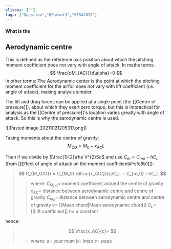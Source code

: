 ```yaml
---
aliases: [""]
tags: ["Question","QFormat3","SESA1015"]
---
```


#### What is the
## Aerodynamic centre
This is defined as the reference axis position about which the pitching moment coefficient does not  vary with angle of attack. In maths terms:
$$ \frac{dM_{AC}}{d\alpha}=0 $$
In other terms:
The Aerodynamic center is the point at which the pitching moment coefficient for the airfoil does not vary with lift coefficient (i.e. angle of attack), making analysis simpler.

The lift and drag forces can be applied at a single point (the [[Centre of pressure]]), about which they exert zero torque, but this is impractical for analysis as the [[Centre of pressure]]'s location varies greatly with angle of attack. So this is why the aerodynamic centre is used.

![[Pasted image 20211021205317.png]]

Taking moments about the centre of gravity:
$$ M_{CG} = M_0 + x_{AC}L $$

Then if we divide by $\frac{1}{2}\rho V^{2}Sc$ and use $C_m = C_{mo}-hC_L$ (from [[Effect of angle of attack on the moment coefficient#^cfc8b1]]):

> $$ C_{M_{CG}} = C_{M_0} \dfrac{x_{AC}}{c}C_L = C_{m_0} - hC_L $$ 
>> where:
>> $C_{M_{CG}} =$  moment coefficient around the centre of gravity
>> $x_{AC} =$ distance between aerodynamic centre and centre of gravity
>> $C_{m_0} =$ distance between aerodynamic centre and centre of gravity
>> $c =$ [[Mean chord|Mean aerodynamic chord]]
>> $C_L =$ [[Lift coefficient]]
>> $h =$ a constant

hence:
> $$ \frac{x_AC}{c}=  $$ 
>> where:
>> $a =$ your mum
>> $b =$ lmao
>> $c =$ pepe
